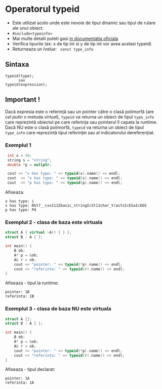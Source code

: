 # Operatorul typeid

- Este utilizat acolo unde este nevoie de tipul dinamic sau tipul de rulare ale unui obiect.
- ```#include<typeinfo>```
- Mai multe detalii puteti gasi [in documentatia oficiala](https://en.cppreference.com/w/cpp/language/typeid)
- Verifica tipurile (ex: x de tip int si y de tip int vor avea acelasi typeid)
- Returneaza un _lvalue_: ``` const type_info```

## Sintaxa
```
typeid(type);
      sau
typeid(expression);
```

## Important !
Dacă expresia este o referință sau un pointer către o clasă polimorfă (are _cel putin_ o metoda _virtual_), 
```typeid``` va returna un obiect de tipul ```type_info``` care reprezintă obiectul pe care referința sau pointerul îl capata la runtime.
Dacă NU este o clasă polimorfă, ```typeid``` va returna un obiect de tipul ```type_info``` care reprezintă tipul referinței sau al indicatorului
dereferențiat. 
  

### Exemplul 1
```C++
 int x = 50;
 string s = "string";
 double *p = nullptr;

 cout << "x has type: " << typeid(x).name() << endl;
 cout  << "s has type: " << typeid(s).name() << endl;
 cout  << "p has type: " << typeid(p).name() << endl;
```

Afiseaza: 
```
x has type: i
s has type: NSt7__cxx1112basic_stringIcSt11char_traitsIcESaIcEEE
p has type: Pd
```

### Exemplul 2 - clasa de baza este virtuala
```C++
struct A { virtual ~A() { } };
struct B : A { };

int main() {
    B ob;
    A* p = &ob;
    A& r = ob;
    cout << "pointer: " << typeid(*p).name() << endl;
    cout << "referinta: " << typeid(r).name() << endl;
}
```

Afiseaza - tipul la runtime:
```
pointer: 1B
referinta: 1B
```

### Exemplul 3 - clasa de baza NU este virtuala
```C++
struct A {};
struct B : A { };

int main() {
    B ob;
    A* p = &ob;
    A& r = ob;
    cout << "pointer: " << typeid(*p).name() << endl;
    cout << "referinta: " << typeid(r).name() << endl;
}
```

Afiseaza - tipul declarat:
```
pointer: 1A
referinta: 1A
```

